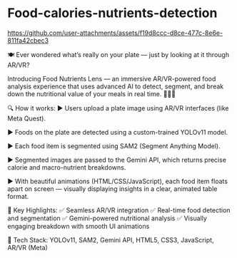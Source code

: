 # Food-calories-nutrients-detection

https://github.com/user-attachments/assets/f19d8ccc-d8ce-477c-8e6e-811fa42cbec3

🍽️ Ever wondered what’s really on your plate — just by looking at it through AR/VR?

Introducing Food Nutrients Lens — an immersive AR/VR-powered food analysis experience that uses advanced AI to detect, segment, and break down the nutritional value of your meals in real time. 🥦🍗🍛

🔍 How it works:
▶️ Users upload a plate image using AR/VR interfaces (like Meta Quest).

▶️ Foods on the plate are detected using a custom-trained YOLOv11 model.

▶️ Each food item is segmented using SAM2 (Segment Anything Model).

▶️ Segmented images are passed to the Gemini API, which returns precise calorie and macro-nutrient breakdowns.

▶️ With beautiful animations (HTML/CSS/JavaScript), each food item floats apart on screen — visually displaying insights in a clear, animated table format.

🎯 Key Highlights:
✅ Seamless AR/VR integration
✅ Real-time food detection and segmentation
✅ Gemini-powered nutritional analysis
✅ Visually engaging breakdown with smooth UI animations

🔧 Tech Stack: YOLOv11, SAM2, Gemini API, HTML5, CSS3, JavaScript, AR/VR (Meta)

